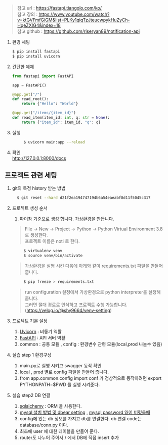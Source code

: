 > 참고 url : https://fastapi.tiangolo.com/ko/  
> 참고 강의 : https://www.youtube.com/watch?v=ktGVFmfGiGM&list=PLKy1qiqTzJteucwpykHuZyCh-HqeZXIG4&index=18  
> 참고 github : https://github.com/riseryan89/notification-api

1. 환경 세팅

    ```bash
    $ pip install fastapi
    $ pip install uvicorn
    ```

2. 간단한 예제

    ```python
    from fastapi import FastAPI
    
    app = FastAPI()
    
    @app.get("/")
    def read_root():
        return {"Hello": "World"}
    
    @app.get("/items/{item_id}")
    def read_item(item_id: int, q: str = None):
        return {"item_id": item_id, "q": q}
    ```

3. 실행

   ```bash
        $ uvicorn main:app --reload
   ```

4. 확인  
   http://127.0.0.1:8000/docs

## 프로젝트 관련 세팅

1. git의 특정 history 받는 방법
   ```bash
     $ git reset --hard d21f2ea194747194b6a54eaeabf8d11f5045c317
   ```  

2. 프로젝트 생성 순서
    1. 파이참 기준으로 생성 합니다. 가상환경을 만듭니다.
   > File -> New -> Project -> Python -> Python Virtual Environment 3.8로 생성한다.  
   > 프로젝트 이름은 noti 로 한다.
   ```bash
        $ virtualenv venv
        $ source venv/bin/activate
   ```   
   > 가상환경을 실행 시킨 다음에 아래와 같이 requirements.txt 파일을 만들어 줍니다.
   ```bash
        $ pip freeze > requirements.txt
   ```
   > run configuration 설정에서 가상환경으로 python interpreter를 설정해 줍니다.   
   > 그러면 절대 경로로 인식하고 프로젝트 수행 가능합니다. (https://velog.io/@shy9664/venv-setting)

3. 프로젝트 기본 설정
    1. [Uvicorn](https://chacha95.github.io/2021-01-16-python6/) : 비동기 역활
    2. [FastAPI](https://fastapi.tiangolo.com/ko/) : API 서버 역활
    3. common : 공통 모듈 , config : 환경변수 관련 모듈(local,prod 나눌수 있음)

4. 실습 step 1 환경구성
    1. main.py로 실행 시키고 swagger 동작 확인
    2. local , prod 별로 config 파일을 만들어 줍니다.
    3. from app.common.config import conf 가 정상적으로 동작하려면 export PYTHONPATH=$PWD 를 실행 시켜준다.  

5. 실습 step2 DB 연결
    1. [sqlalchemy](https://docs.sqlalchemy.org/en/14/) : ORM 을 사용한다.
    2. [mysql 설치 방법 및 dbear setting](https://citronbanana.tistory.com/11) , [mysql password 잃어 버렸을때](https://velog.io/@sorzzzzy/MySQL-Mac-MySQL-root-%EB%B9%84%EB%B0%80%EB%B2%88%ED%98%B8-%EC%B4%88%EA%B8%B0%ED%99%94%ED%95%98%EA%B8%B0)  
    3. config에 있는 db 정보를 가지고 db를 연결한다. db 연결 code는 database/conn.py 이다.  
    4. 최초에 user 에 대한 테이블을 만들어 준다.
    5. router도 나누어 주어서 / 에서 DB에 직접 insert 추가